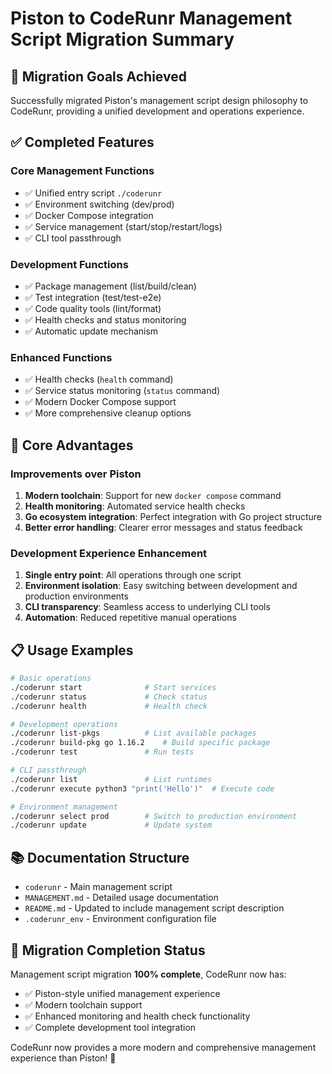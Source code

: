 # Piston to CodeRunr Management Script Migration Summary

## 🎯 **Migration Goals Achieved**

Successfully migrated Piston's management script design philosophy to CodeRunr, providing a unified development and operations experience.

## ✅ **Completed Features**

### **Core Management Functions**
- ✅ Unified entry script `./coderunr`
- ✅ Environment switching (dev/prod)
- ✅ Docker Compose integration
- ✅ Service management (start/stop/restart/logs)
- ✅ CLI tool passthrough

### **Development Functions**
- ✅ Package management (list/build/clean)
- ✅ Test integration (test/test-e2e)
- ✅ Code quality tools (lint/format)
- ✅ Health checks and status monitoring
- ✅ Automatic update mechanism

### **Enhanced Functions**
- ✅ Health checks (`health` command)
- ✅ Service status monitoring (`status` command)
- ✅ Modern Docker Compose support
- ✅ More comprehensive cleanup options

## 🚀 **Core Advantages**

### **Improvements over Piston**
1. **Modern toolchain**: Support for new `docker compose` command
2. **Health monitoring**: Automated service health checks
3. **Go ecosystem integration**: Perfect integration with Go project structure
4. **Better error handling**: Clearer error messages and status feedback

### **Development Experience Enhancement**
1. **Single entry point**: All operations through one script
2. **Environment isolation**: Easy switching between development and production environments
3. **CLI transparency**: Seamless access to underlying CLI tools
4. **Automation**: Reduced repetitive manual operations

## 📋 **Usage Examples**

```bash
# Basic operations
./coderunr start              # Start services
./coderunr status             # Check status  
./coderunr health             # Health check

# Development operations
./coderunr list-pkgs          # List available packages
./coderunr build-pkg go 1.16.2    # Build specific package
./coderunr test               # Run tests

# CLI passthrough
./coderunr list               # List runtimes
./coderunr execute python3 "print('Hello')"  # Execute code

# Environment management
./coderunr select prod        # Switch to production environment
./coderunr update             # Update system
```

## 📚 **Documentation Structure**

- `coderunr` - Main management script
- `MANAGEMENT.md` - Detailed usage documentation
- `README.md` - Updated to include management script description
- `.coderunr_env` - Environment configuration file

## 🎉 **Migration Completion Status**

Management script migration **100% complete**, CodeRunr now has:
- ✅ Piston-style unified management experience
- ✅ Modern toolchain support
- ✅ Enhanced monitoring and health check functionality
- ✅ Complete development tool integration

CodeRunr now provides a more modern and comprehensive management experience than Piston! 🚀
